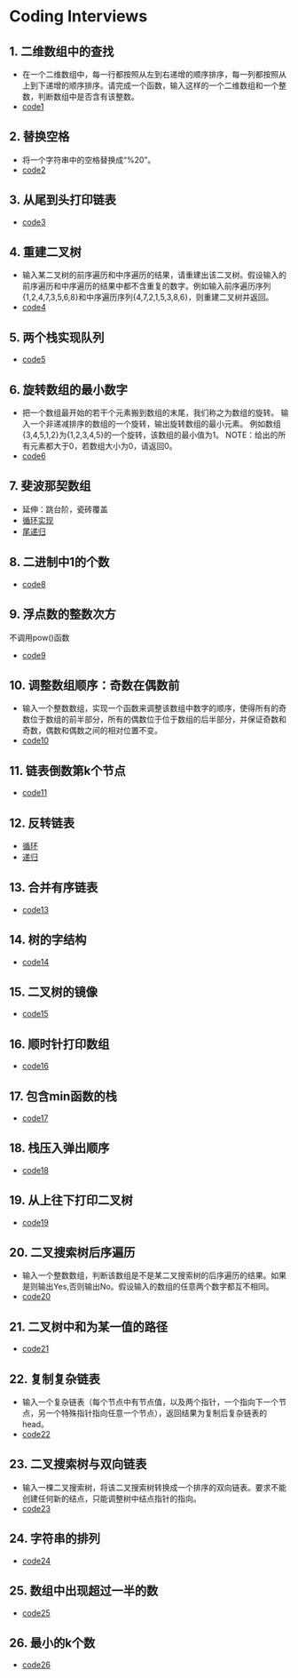# Coding Interviews
## 1. 二维数组中的查找
- 在一个二维数组中，每一行都按照从左到右递增的顺序排序，每一列都按照从上到下递增的顺序排序。请完成一个函数，输入这样的一个二维数组和一个整数，判断数组中是否含有该整数。
- [code1](https://github.com/Nipengwei/algorithm/blob/master/coding_interviews/code1.py)

## 2. 替换空格
- 将一个字符串中的空格替换成“%20”。
- [code2](https://github.com/Nipengwei/algorithm/blob/master/coding_interviews/code2.py)
## 3. 从尾到头打印链表
- [code3](https://github.com/Nipengwei/algorithm/blob/master/coding_interviews/code3.py)
## 4. 重建二叉树
- 输入某二叉树的前序遍历和中序遍历的结果，请重建出该二叉树。假设输入的前序遍历和中序遍历的结果中都不含重复的数字。例如输入前序遍历序列{1,2,4,7,3,5,6,8}和中序遍历序列{4,7,2,1,5,3,8,6}，则重建二叉树并返回。
- [code4](https://github.com/Nipengwei/algorithm/blob/master/coding_interviews/code4.py)
## 5. 两个栈实现队列
- [code5](https://github.com/Nipengwei/algorithm/blob/master/coding_interviews/code5.py)
## 6. 旋转数组的最小数字
- 把一个数组最开始的若干个元素搬到数组的末尾，我们称之为数组的旋转。
  输入一个非递减排序的数组的一个旋转，输出旋转数组的最小元素。
  例如数组{3,4,5,1,2}为{1,2,3,4,5}的一个旋转，该数组的最小值为1。
  NOTE：给出的所有元素都大于0，若数组大小为0，请返回0。
- [code6](https://github.com/Nipengwei/algorithm/blob/master/coding_interviews/code6.py)
## 7. 斐波那契数组
- 延伸：跳台阶，瓷砖覆盖
- [循环实现](https://github.com/Nipengwei/algorithm/blob/master/coding_interviews/code7.py)
- [尾递归](https://github.com/Nipengwei/algorithm/blob/master/coding_interviews/code7_1.py)
## 8. 二进制中1的个数
- [code8](https://github.com/Nipengwei/algorithm/blob/master/coding_interviews/code8.py)
## 9. 浮点数的整数次方
不调用pow()函数
- [code9](https://github.com/Nipengwei/algorithm/blob/master/coding_interviews/code9.py)
## 10. 调整数组顺序：奇数在偶数前
- 输入一个整数数组，实现一个函数来调整该数组中数字的顺序，使得所有的奇数位于数组的前半部分，所有的偶数位于位于数组的后半部分，并保证奇数和奇数，偶数和偶数之间的相对位置不变。
- [code10](https://github.com/Nipengwei/algorithm/blob/master/coding_interviews/code10.py)
## 11. 链表倒数第k个节点
- [code11](https://github.com/Nipengwei/algorithm/blob/master/coding_interviews/code11.py)
## 12. 反转链表
- [循环](https://github.com/Nipengwei/algorithm/blob/master/coding_interviews/code12_1.py)
- [递归](https://github.com/Nipengwei/algorithm/blob/master/coding_interviews/code12_2.py)
## 13. 合并有序链表
- [code13](https://github.com/Nipengwei/algorithm/blob/master/coding_interviews/code13.py)
## 14. 树的字结构
- [code14](https://github.com/Nipengwei/algorithm/blob/master/coding_interviews/code14.py)
## 15. 二叉树的镜像
- [code15](https://github.com/Nipengwei/algorithm/blob/master/coding_interviews/code15.py)
## 16. 顺时针打印数组
- [code16](https://github.com/Nipengwei/algorithm/blob/master/coding_interviews/code16.py)
## 17. 包含min函数的栈
- [code17](https://github.com/Nipengwei/algorithm/blob/master/coding_interviews/code17.py)
## 18. 栈压入弹出顺序
- [code18](https://github.com/Nipengwei/algorithm/blob/master/coding_interviews/code18.py)
## 19. 从上往下打印二叉树
- [code19](https://github.com/Nipengwei/algorithm/blob/master/coding_interviews/code19.py)
## 20. 二叉搜索树后序遍历
- 输入一个整数数组，判断该数组是不是某二叉搜索树的后序遍历的结果。如果是则输出Yes,否则输出No。假设输入的数组的任意两个数字都互不相同。
- [code20](https://github.com/Nipengwei/algorithm/blob/master/coding_interviews/code20.py)
## 21. 二叉树中和为某一值的路径
- [code21](https://github.com/Nipengwei/algorithm/blob/master/coding_interviews/code21.py)
## 22. 复制复杂链表
- 输入一个复杂链表（每个节点中有节点值，以及两个指针，一个指向下一个节点，另一个特殊指针指向任意一个节点），返回结果为复制后复杂链表的head。
- [code22](https://github.com/Nipengwei/algorithm/blob/master/coding_interviews/code22.py)
## 23. 二叉搜索树与双向链表
- 输入一棵二叉搜索树，将该二叉搜索树转换成一个排序的双向链表。要求不能创建任何新的结点，只能调整树中结点指针的指向。
- [code23](https://github.com/Nipengwei/algorithm/blob/master/coding_interviews/code23.py)
## 24. 字符串的排列
- [code24](https://github.com/Nipengwei/algorithm/blob/master/coding_interviews/code24.py)
## 25. 数组中出现超过一半的数
- [code25](https://github.com/Nipengwei/algorithm/blob/master/coding_interviews/code25.py)
## 26. 最小的k个数
- [code26](https://github.com/Nipengwei/algorithm/blob/master/coding_interviews/code26.py)